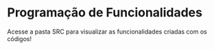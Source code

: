 # Programação de Funcionalidades

Acesse a pasta SRC para visualizar as funcionalidades criadas com os códigos!
